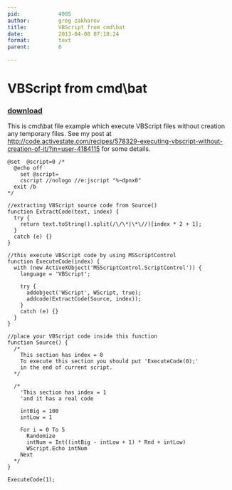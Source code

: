 ```yaml
---
pid:            4085
author:         greg zakharov
title:          VBScript from cmd\bat
date:           2013-04-08 07:18:24
format:         text
parent:         0

---
```


# VBScript from cmd\bat

### [download](Scripts\4085.txt)

This is cmd\bat file example which execute VBScript files without creation any temporary files. See my post at http://code.activestate.com/recipes/578329-executing-vbscript-without-creation-of-it/?in=user-4184115 for some details.

```text
@set  @script=0 /*
  @echo off
    set @script=
    cscript //nologo //e:jscript "%~dpnx0"
  exit /b
*/

//extracting VBScript source code from Source()
function ExtractCode(text, index) {
  try {
    return text.toString().split(/\/\*|\*\//)[index * 2 + 1];
  }
  catch (e) {}
}

//this execute VBScript code by using MSScriptControl
function ExecuteCode(index) {
  with (new ActiveXObject('MSScriptControl.ScriptControl')) {
    language = 'VBScript';

    try {
      addobject('WScript', WScript, true);
      addcode(ExtractCode(Source, index));
    }
    catch (e) {}
  }
}

//place your VBScript code inside this function
function Source() {
  /*
    This section has index = 0
    To execute this section you should put 'ExecuteCode(0);'
    in the end of current script.
  */

  /*
    'This section has index = 1
    'and it has a real code

    intBig = 100
    intLow = 1

    For i = 0 To 5
      Randomize
      intNum = Int((intBig - intLow + 1) * Rnd + intLow)
      WScript.Echo intNum
    Next
  */
}

ExecuteCode(1);
```
